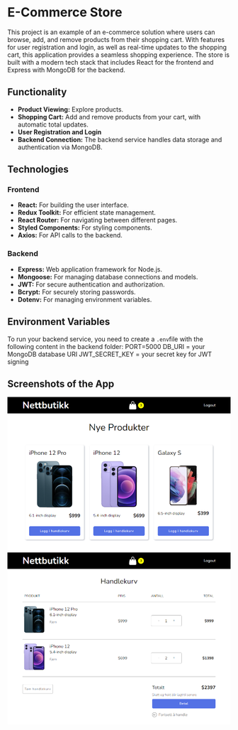 # E-Commerce Store

This project is an example of an e-commerce solution where users can browse, add, and remove products from their shopping cart. With features for user registration and login, as well as real-time updates to the shopping cart, this application provides a seamless shopping experience. The store is built with a modern tech stack that includes React for the frontend and Express with MongoDB for the backend.

## Functionality

- **Product Viewing:** Explore products.
- **Shopping Cart:** Add and remove products from your cart, with automatic total updates.
- **User Registration and Login**
- **Backend Connection:** The backend service handles data storage and authentication via MongoDB.

## Technologies

### Frontend
- **React:** For building the user interface.
- **Redux Toolkit:** For efficient state management.
- **React Router:** For navigating between different pages.
- **Styled Components:** For styling components.
- **Axios:** For API calls to the backend.

### Backend
- **Express:** Web application framework for Node.js.
- **Mongoose:** For managing database connections and models.
- **JWT:** For secure authentication and authorization.
- **Bcrypt:** For securely storing passwords.
- **Dotenv:** For managing environment variables.

## Environment Variables

To run your backend service, you need to create a `.env`file with the following content in the backend folder:
PORT=5000
DB_URI = your MongoDB database URI
JWT_SECRET_KEY = your secret key for JWT signing

## Screenshots of the App
![Product Example](images/Nettbutikk1.png)
![Shopping Cart Example](images/Nettbutikk2.png)
